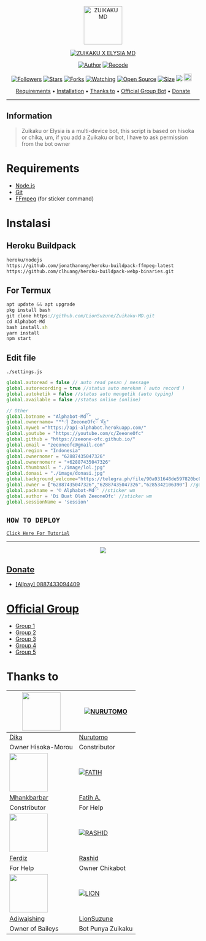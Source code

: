 <p align="center">
<img src="https://user-images.githubusercontent.com/103966803/172324675-9fd80bba-6115-4672-a56d-21f3f8dfd19a.jpg" alt="ZUIKAKU MD" width="100"/>


</p>
<p align="center">
<a href="#"><img title="ZUIKAKU X ELYSIA MD" src="https://img.shields.io/badge/ZUIKAKU X ELYSIA MD-green?colorA=%23ff0000&colorB=%23017e40&style=for-the-badge"></a>
</p>
<p align="center">
<a href="https://github.com/DikaArdnt"><img title="Author" src="https://img.shields.io/badge/Author-Dika-red.svg?style=for-the-badge&logo=github"></a>
<a href="https://github.com/LionSuzune/Zuikaku-MD"><img title="Recode" src="https://img.shields.io/badge/Recode-LION-red.svg?style=for-the-badge&logo=github"></a>
</p>
<p align="center">
<a href="https://github.com/LionSuzune/followers"><img title="Followers" src="https://img.shields.io/github/followers/LionSuzune?color=red&style=flat-square"></a>
<a href="https://github.com/LionSuzune/Zuikaku-MD/stargazers/"><img title="Stars" src="https://img.shields.io/github/stars/LionSuzune/Zuikaku-MD?color=blue&style=flat-square"></a>
<a href="https://github.com/LionSuzune/Zuikaku-MD/network/members"><img title="Forks" src="https://img.shields.io/github/forks/LionSuzune/Zuikaku-MD?color=red&style=flat-square"></a>
<a href="https://github.com/LionSuzune/Zuikaku-Md/watchers"><img title="Watching" src="https://img.shields.io/github/watchers/LionSuzune/Zuikaku-MD?label=Watchers&color=blue&style=flat-square"></a>
<a href="https://github.com/LionSuzune/Zuikaku-MD"><img title="Open Source" src="https://badges.frapsoft.com/os/v2/open-source.svg?v=103"></a>
<a href="https://github.com/LionSuzune/Zuikaku-MD/"><img title="Size" src="https://img.shields.io/github/repo-size/LionSuzune/Zuikaku-MD?style=flat-square&color=green"></a>
<a href="https://hits.seeyoufarm.com"><img src="https://hits.seeyoufarm.com/api/count/incr/badge.svg?url=https%3A%2F%2Fgithub.com%2FLionSuzune%2FZuikaku X Elysia-MD&count_bg=%2379C83D&title_bg=%23555555&icon=probot.svg&icon_color=%2300FF6D&title=hits&edge_flat=false"/></a>
<a href="https://github.com/LionSuzune/Zuikaku-MD/graphs/commit-activity"><img height="20" src="https://img.shields.io/badge/Maintained%3F-yes-green.svg"></a>&nbsp;&nbsp;
</p>

<p align="center">
  <a href="https://github.com/LionSuzune/Zuikaku-MD#requirements">Requirements</a> •
  <a href="https://github.com/LionSuzune/Zuikaku-MD#instalasi">Installation</a> •
  <a href="https://github.com/LionSuzune/Zuikaku-MD#thanks-to">Thanks to</a> •
  <a href="https://github.com/LionSuzune/Zuikaku-MD#Official-Group"> Official Group Bot</a> •
  <a href="https://github.com/LionSuzune/Zuikaku-MD#donate">Donate</a>
</p>
</div>


---

## Information
> Zuikaku or Elysia is a multi-device bot, this script is based on hisoka or chika, um, if you add a Zuikaku or bot, I have to ask permission from the bot owner
# Requirements
* [Node.js](https://nodejs.org/en/)
* [Git](https://git-scm.com/downloads)
* [FFmpeg](https://github.com/BtbN/FFmpeg-Builds/releases/download/autobuild-2020-12-08-13-03/ffmpeg-n4.3.1-26-gca55240b8c-win64-gpl-4.3.zip) (for sticker command)

# Instalasi
## Heroku Buildpack
```bash
heroku/nodejs
https://github.com/jonathanong/heroku-buildpack-ffmpeg-latest
https://github.com/clhuang/heroku-buildpack-webp-binaries.git
```
## For Termux
```ts
apt update && apt upgrade
pkg install bash
git clone https://github.com/LionSuzune/Zuikaku-MD.git
cd Alphabot-Md
bash install.sh
yarn install
npm start
```

## Edit file
`./settings.js`
```ts
global.autoread = false // auto read pesan / message
global.autorecording = true //status auto merekam ( auto record )
global.autoketik = false //status auto mengetik (auto typing)
global.available = false //status online (online)

// Other
global.botname = "Alphabot-Mdོ"
global.ownername= "ᴹᴿ᭄ ZeeoneOfcོ ×፝֟͜×"
global.myweb ="https://api-alphabot.herokuapp.com/"
global.youtube = "https://youtube.com/c/ZeeoneOfc"
global.github = "https://zeeone-ofc.github.io/"
global.email = "zeeoneofc@gmail.com"
global.region = "Indonesia"
global.ownernomer = "62887435047326"
global.ownernomerr = "+62887435047326"
global.thumbnail = "./image/lol.jpg"
global.donasi = "./image/donasi.jpg"
global.background_welcome="https://telegra.ph/file/90a931648de597820bc08.jpg" // maks size 30kb, agar welcome image nya tdk delay
global.owner = ["62887435047326","62887435047326","6285342106390"] //ganti agar fitur owner bisa di gunakan
global.packname = '© Alphabot-Mdོ' //sticker wm
global.author = 'Di Buat Oleh ZeeoneOfc' //sticker wm
global.sessionName = 'session'
```

## ```HOW TO DEPLOY```

[`Click Here For Tutorial`](https://youtu.be/SdKHkld2NcI)<br>

----------

<p align="center">
  <a href="https://youtu.be/SdKHkld2NcI"><img src="https://a.top4top.io/p_2081imvxm1.jpg" />
</p>

## Donate
- [Allpay] 0887433094409

# Official Group
- [Group 1](https://chat.whatsapp.com/EU890BcXjyBDkNaUT5WmYV)
- [Group 2](https://chat.whatsapp.com/E8NExJwIbhBJYzssfqJNsE)
- [Group 3](https://chat.whatsapp.com/KCSqHTky1apG7ApePsfiPy)
- [Group 4](https://chat.whatsapp.com/KwmvHr7VMFj7r5ry9xmMsU)
- [Group 5](https://chat.whatsapp.com/ELa7GhU0sP4EvXcVimQYtz)

# Thanks to
<a href="https://github.com/DikaArdnt"><img src="https://github.com/DikaArdnt.png?size=100" width="100" height="100"></a> | [![NURUTOMO](https://github.com/Nurutomo.png?size=100)](https://github.com/Nurutomo) 
---|---
[Dika](https://github.com/DikaArdnt)  | [Nurutomo](https://github.com/Nurutomo)
Owner Hisoka-Morou | Constributor |
<a href="https://github.com/MhankBarBar"><img src="https://github.com/MhankBarBar.png?size=100" width="100" height="100"></a> | [![FATIH](https://github.com/fatiharridho.png?size=100)](https://github.com/fatiharridho) 
[Mhankbarbar](https://github.com/MhankBarBar)  | [Fatih A.](https://github.com/fatiharridho)
Constributor | For Help |
<a href="https://github.com/FERDIZ-afk"><img src="https://github.com/FERDIZ-afk.png?size=100" width="100" height="100"></a> | [![RASHID](http://github.com/rashidsiregar28.png?size=100)](http://github.com/rashidsiregar28) 
[Ferdiz](https://github.com/FERDIZ-afk)  | [Rashid](https://github.com/rashidsiregar28)
For Help | Owner Chikabot |
<a href="https://github.com/adiwajshing"><img src="https://github.com/adiwajshing.png?size=100" width="100" height="100"></a> | [![LION](http://github.com/LionSuzune.png?size=100)](http://github.com/LionSuzune) 
[Adiwajshing](https://github.com/adiwajshing) | [LionSuzune](https://github.com/LionSuzune)
Owner of Baileys | Bot Punya Zuikaku |[LionSuzune](https://github.com/LionSuzune) | Bot punya Zuikaku


